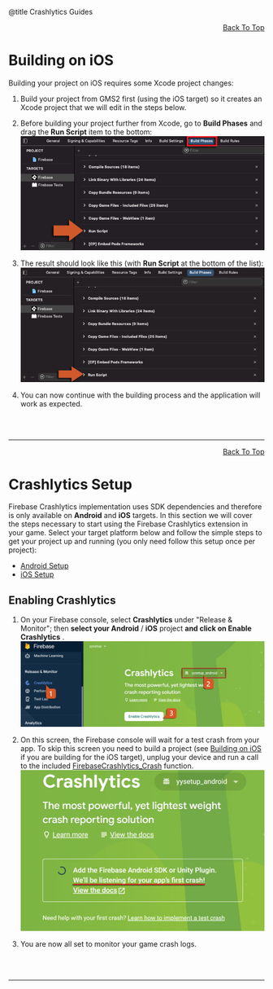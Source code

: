 @title Crashlytics Guides

<a id="top"></a>
<!-- Page HTML do not touch -->
<a /><p align="right">[Back To Top](#top)</p>

# Building on iOS

  Building your project on iOS requires some Xcode project changes:

1. Build your project from GMS2 first (using the iOS target) so it creates an Xcode project that we will edit in the steps below.
2. Before building your project further from Xcode, go to **Build Phases** and drag the **Run Script** item to the bottom:<br>
      ![](assets/crashlyticsRunScriptBefore.png)

3. The result should look like this (with **Run Script** at the bottom of the list):<br>
      ![](assets/crashlyticsRunScriptAfter.png)

4. You can now continue with the building process and the application will work as expected.


<br><br>

---

<!-- Page HTML do not touch -->
<a /><p align="right">[Back To Top](#top)</p>

# Crashlytics Setup

  Firebase Crashlytics implementation uses SDK dependencies and therefore is only available on **Android** and **iOS** targets. In this section we will cover the steps necessary to start using the Firebase Crashlytics extension in your game.
  Select your target platform below and follow the simple steps to get your project up and running (you only need follow this setup once per project):

* [Android Setup](Platform-Setup#Android_Setup)
* [iOS Setup](Platform-Setup#iOS Setup)

## Enabling Crashlytics

1. On your Firebase console, select **Crashlytics** under &quot;Release &amp; Monitor&quot;; then **select your Android** / **iOS** project **and click on Enable Crashlytics** .<br>
          ![](assets/crashlyticsEnable.png)

2. On this screen, the Firebase console will wait for a test crash from your app. To skip this screen you need to build a project (see [Building on iOS](#Building_on_iOS) if you are building for the iOS target), unplug your device and run a call to the included [FirebaseCrashlytics_Crash](Functions_Crashlytics#FirebaseCrashlytics_Crash) function.<br>
      ![](assets/crashlyticsWaiting.png)

3. You are now all set to monitor your game crash logs.


<br><br>

---